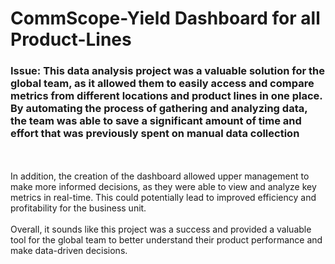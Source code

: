# CommScope-Yield Dashboard for all Product-Lines 

### Issue: This data analysis project was a valuable solution for the global team, as it allowed them to easily access and compare metrics from different locations and product lines in one place. By automating the process of gathering and analyzing data, the team was able to save a significant amount of time and effort that was previously spent on manual data collection
<br><br>
In addition, the creation of the dashboard allowed upper management to make more informed decisions, as they were able to view and analyze key metrics in real-time. This could potentially lead to improved efficiency and profitability for the business unit.
<br><br>
Overall, it sounds like this project was a success and provided a valuable tool for the global team to better understand their product performance and make data-driven decisions.

